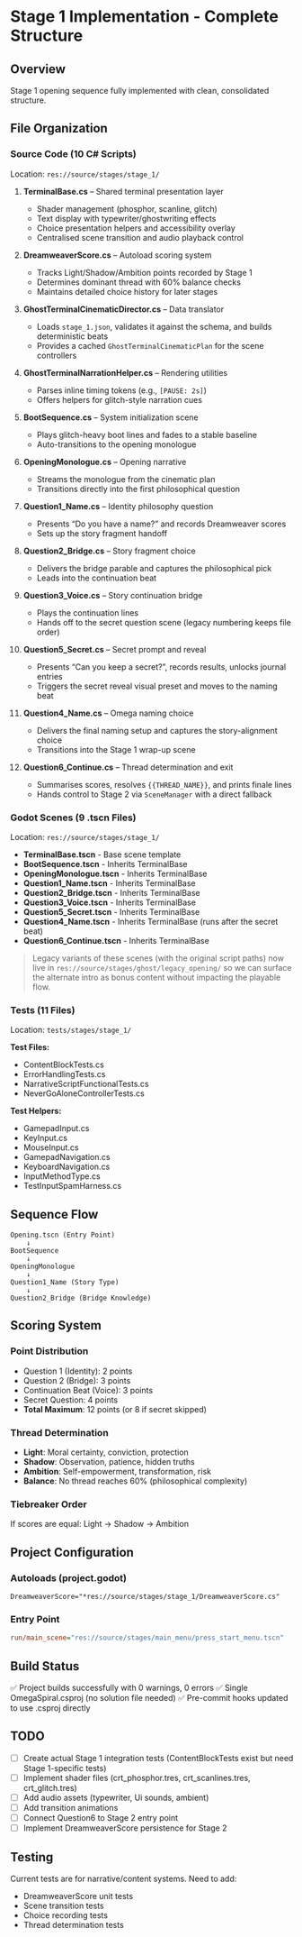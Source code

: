 # Stage 1 Implementation - Complete Structure

## Overview

Stage 1 opening sequence fully implemented with clean, consolidated structure.

## File Organization

### Source Code (10 C# Scripts)

Location: `res://source/stages/stage_1/`

1. **TerminalBase.cs** – Shared terminal presentation layer
   - Shader management (phosphor, scanline, glitch)
   - Text display with typewriter/ghostwriting effects
   - Choice presentation helpers and accessibility overlay
   - Centralised scene transition and audio playback control

2. **DreamweaverScore.cs** – Autoload scoring system
   - Tracks Light/Shadow/Ambition points recorded by Stage 1
   - Determines dominant thread with 60% balance checks
   - Maintains detailed choice history for later stages

3. **GhostTerminalCinematicDirector.cs** – Data translator
   - Loads `stage_1.json`, validates it against the schema, and builds deterministic beats
   - Provides a cached `GhostTerminalCinematicPlan` for the scene controllers

4. **GhostTerminalNarrationHelper.cs** – Rendering utilities
   - Parses inline timing tokens (e.g., `[PAUSE: 2s]`)
   - Offers helpers for glitch-style narration cues

5. **BootSequence.cs** – System initialization scene
   - Plays glitch-heavy boot lines and fades to a stable baseline
   - Auto-transitions to the opening monologue

6. **OpeningMonologue.cs** – Opening narrative
   - Streams the monologue from the cinematic plan
   - Transitions directly into the first philosophical question

7. **Question1_Name.cs** – Identity philosophy question
   - Presents “Do you have a name?” and records Dreamweaver scores
   - Sets up the story fragment handoff

8. **Question2_Bridge.cs** – Story fragment choice
   - Delivers the bridge parable and captures the philosophical pick
   - Leads into the continuation beat

9. **Question3_Voice.cs** – Story continuation bridge
   - Plays the continuation lines
   - Hands off to the secret question scene (legacy numbering keeps file order)

10. **Question5_Secret.cs** – Secret prompt and reveal
    - Presents “Can you keep a secret?”, records results, unlocks journal entries
    - Triggers the secret reveal visual preset and moves to the naming beat

11. **Question4_Name.cs** – Omega naming choice
    - Delivers the final naming setup and captures the story-alignment choice
    - Transitions into the Stage 1 wrap-up scene

12. **Question6_Continue.cs** – Thread determination and exit
    - Summarises scores, resolves `{{THREAD_NAME}}`, and prints finale lines
    - Hands control to Stage 2 via `SceneManager` with a direct fallback

### Godot Scenes (9 .tscn Files)

Location: `res://source/stages/stage_1/`

- **TerminalBase.tscn** - Base scene template
- **BootSequence.tscn** - Inherits TerminalBase
- **OpeningMonologue.tscn** - Inherits TerminalBase
- **Question1_Name.tscn** - Inherits TerminalBase
- **Question2_Bridge.tscn** - Inherits TerminalBase
- **Question3_Voice.tscn** - Inherits TerminalBase
- **Question5_Secret.tscn** - Inherits TerminalBase
- **Question4_Name.tscn** - Inherits TerminalBase (runs after the secret beat)
- **Question6_Continue.tscn** - Inherits TerminalBase

> Legacy variants of these scenes (with the original script paths) now live in
> `res://source/stages/ghost/legacy_opening/` so we can surface the alternate intro as bonus content
> without impacting the playable flow.

### Tests (11 Files)

Location: `tests/stages/stage_1/`

**Test Files:**

- ContentBlockTests.cs
- ErrorHandlingTests.cs
- NarrativeScriptFunctionalTests.cs
- NeverGoAloneControllerTests.cs

**Test Helpers:**

- GamepadInput.cs
- KeyInput.cs
- MouseInput.cs
- GamepadNavigation.cs
- KeyboardNavigation.cs
- InputMethodType.cs
- TestInputSpamHarness.cs

## Sequence Flow

```mermaid
Opening.tscn (Entry Point)
    ↓
BootSequence
    ↓
OpeningMonologue
    ↓
Question1_Name (Story Type)
    ↓
Question2_Bridge (Bridge Knowledge)
```

## Scoring System

### Point Distribution

- Question 1 (Identity): 2 points
- Question 2 (Bridge): 3 points
- Continuation Beat (Voice): 3 points
- Secret Question: 4 points
- **Total Maximum**: 12 points (or 8 if secret skipped)

### Thread Determination

- **Light**: Moral certainty, conviction, protection
- **Shadow**: Observation, patience, hidden truths
- **Ambition**: Self-empowerment, transformation, risk
- **Balance**: No thread reaches 60% (philosophical complexity)

### Tiebreaker Order

If scores are equal: Light → Shadow → Ambition

## Project Configuration

### Autoloads (project.godot)

```
DreamweaverScore="*res://source/stages/stage_1/DreamweaverScore.cs"
```

### Entry Point

```ini
run/main_scene="res://source/stages/main_menu/press_start_menu.tscn"
```

## Build Status

✅ Project builds successfully with 0 warnings, 0 errors
✅ Single OmegaSpiral.csproj (no solution file needed)
✅ Pre-commit hooks updated to use .csproj directly

## TODO

- [ ] Create actual Stage 1 integration tests (ContentBlockTests exist but need Stage 1-specific tests)
- [ ] Implement shader files (crt_phosphor.tres, crt_scanlines.tres, crt_glitch.tres)
- [ ] Add audio assets (typewriter, Ui sounds, ambient)
- [ ] Add transition animations
- [ ] Connect Question6 to Stage 2 entry point
- [ ] Implement DreamweaverScore persistence for Stage 2

## Testing

Current tests are for narrative/content systems. Need to add:

- DreamweaverScore unit tests
- Scene transition tests
- Choice recording tests
- Thread determination tests

```text
```
